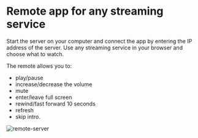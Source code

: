 # Remote app for any streaming service
Start the server on your computer and connect the app by entering the IP address of the server.
Use any streaming service in your browser and choose what to watch.

The remote allows you to:
* play/pause
* increase/decrease the volume
* mute
* enter/leave full screen
* rewind/fast forward 10 seconds
* refresh
* skip intro.

![remote-server](https://github.com/marbad1994/streaming-remote-app/assets/39617739/bc9152f8-210e-45f3-9061-75102a9d27c1)
